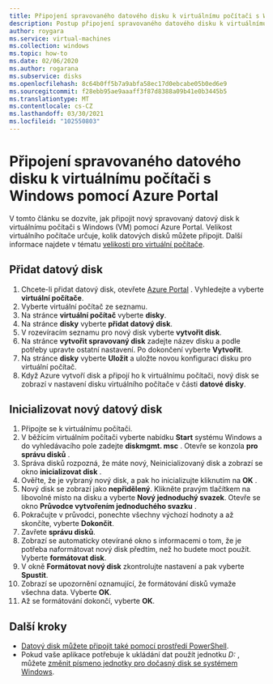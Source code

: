 ```yaml
---
title: Připojení spravovaného datového disku k virtuálnímu počítači s Windows – Azure
description: Postup připojení spravovaného datového disku k virtuálnímu počítači s Windows pomocí Azure Portal.
author: roygara
ms.service: virtual-machines
ms.collection: windows
ms.topic: how-to
ms.date: 02/06/2020
ms.author: rogarana
ms.subservice: disks
ms.openlocfilehash: 8c64b0ff5b7a9abfa58ec17d0ebcabe05b0ed6e9
ms.sourcegitcommit: f28ebb95ae9aaaff3f87d8388a09b41e0b3445b5
ms.translationtype: MT
ms.contentlocale: cs-CZ
ms.lasthandoff: 03/30/2021
ms.locfileid: "102550803"
---
```

# <a name="attach-a-managed-data-disk-to-a-windows-vm-by-using-the-azure-portal"></a>Připojení spravovaného datového disku k virtuálnímu počítači s Windows pomocí Azure Portal

V tomto článku se dozvíte, jak připojit nový spravovaný datový disk k virtuálnímu počítači s Windows (VM) pomocí Azure Portal. Velikost virtuálního počítače určuje, kolik datových disků můžete připojit. Další informace najdete v tématu [velikosti pro virtuální počítače](../sizes.md).


## <a name="add-a-data-disk"></a>Přidat datový disk

1. Chcete-li přidat datový disk, otevřete [Azure Portal](https://portal.azure.com) . Vyhledejte a vyberte **virtuální počítače**.
2. Vyberte virtuální počítač ze seznamu.
3. Na stránce **virtuální počítač** vyberte **disky**.
4. Na stránce **disky** vyberte **přidat datový disk**.
5. V rozevíracím seznamu pro nový disk vyberte **vytvořit disk**.
6. Na stránce **vytvořit spravovaný disk** zadejte název disku a podle potřeby upravte ostatní nastavení. Po dokončení vyberte **Vytvořit**.
7. Na stránce **disky** vyberte **Uložit** a uložte novou konfiguraci disku pro virtuální počítač.
8. Když Azure vytvoří disk a připojí ho k virtuálnímu počítači, nový disk se zobrazí v nastavení disku virtuálního počítače v části **datové disky**.


## <a name="initialize-a-new-data-disk"></a>Inicializovat nový datový disk

1. Připojte se k virtuálnímu počítači.
1. V běžícím virtuálním počítači vyberte nabídku **Start** systému Windows a do vyhledávacího pole zadejte **diskmgmt. msc** . Otevře se konzola **pro správu disků** .
2. Správa disků rozpozná, že máte nový, Neinicializovaný disk a zobrazí se okno **inicializovat disk** .
3. Ověřte, že je vybraný nový disk, a pak ho inicializujte kliknutím na **OK** .
4. Nový disk se zobrazí jako **nepřidělený**. Klikněte pravým tlačítkem na libovolné místo na disku a vyberte **Nový jednoduchý svazek**. Otevře se okno **Průvodce vytvořením jednoduchého svazku** .
5. Pokračujte v průvodci, ponechte všechny výchozí hodnoty a až skončíte, vyberte **Dokončit**.
6. Zavřete **správu disků**.
7. Zobrazí se automaticky otevírané okno s informacemi o tom, že je potřeba naformátovat nový disk předtím, než ho budete moct použít. Vyberte **formátovat disk**.
8. V okně **Formátovat nový disk** zkontrolujte nastavení a pak vyberte **Spustit**.
9. Zobrazí se upozornění oznamující, že formátování disků vymaže všechna data. Vyberte **OK**.
10. Až se formátování dokončí, vyberte **OK**.

## <a name="next-steps"></a>Další kroky

- [Datový disk můžete připojit také pomocí prostředí PowerShell](attach-disk-ps.md).
- Pokud vaše aplikace potřebuje k ukládání dat použít jednotku *D:* , můžete [změnit písmeno jednotky pro dočasný disk se systémem Windows](change-drive-letter.md).